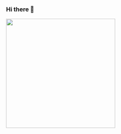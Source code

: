 ### Hi there 👋

<div id="header" align="left">
  <img src="https://media.giphy.com/media/l44QeXqzp5JoYSNe8/giphy.gif" width="300"/>
</div>

